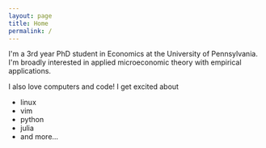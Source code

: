 ```yaml
---
layout: page
title: Home
permalink: /
---
```

I'm a 3rd year PhD student in Economics at the University of Pennsylvania.
I'm broadly interested in applied microeconomic theory with empirical applications.

I also love computers and code! I get excited about

- linux
- vim
- python
- julia
- and more...
